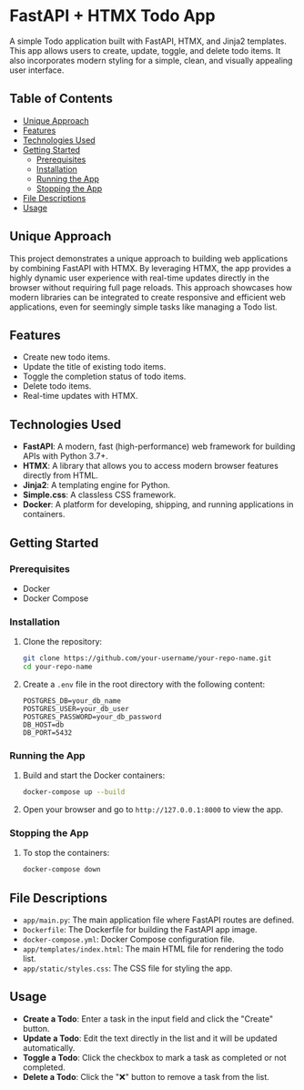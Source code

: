 # FastAPI + HTMX Todo App

A simple Todo application built with FastAPI, HTMX, and Jinja2 templates. This app allows users to create, update, toggle, and delete todo items. It also incorporates modern styling for a simple, clean, and visually appealing user interface.

## Table of Contents

- [Unique Approach](#unique-approach)
- [Features](#features)
- [Technologies Used](#technologies-used)
- [Getting Started](#getting-started)
  - [Prerequisites](#prerequisites)
  - [Installation](#installation)
  - [Running the App](#running-the-app)
  - [Stopping the App](#stopping-the-app)
- [File Descriptions](#file-descriptions)
- [Usage](#usage)

## Unique Approach

This project demonstrates a unique approach to building web applications by combining FastAPI with HTMX. By leveraging HTMX, the app provides a highly dynamic user experience with real-time updates directly in the browser without requiring full page reloads. This approach showcases how modern libraries can be integrated to create responsive and efficient web applications, even for seemingly simple tasks like managing a Todo list.

## Features

- Create new todo items.
- Update the title of existing todo items.
- Toggle the completion status of todo items.
- Delete todo items.
- Real-time updates with HTMX.

## Technologies Used

- **FastAPI**: A modern, fast (high-performance) web framework for building APIs with Python 3.7+.
- **HTMX**: A library that allows you to access modern browser features directly from HTML.
- **Jinja2**: A templating engine for Python.
- **Simple.css**: A classless CSS framework.
- **Docker**: A platform for developing, shipping, and running applications in containers.

## Getting Started

### Prerequisites

- Docker
- Docker Compose

### Installation

1. Clone the repository:

    ```bash
    git clone https://github.com/your-username/your-repo-name.git
    cd your-repo-name
    ```

2. Create a `.env` file in the root directory with the following content:

    ```plaintext
    POSTGRES_DB=your_db_name
    POSTGRES_USER=your_db_user
    POSTGRES_PASSWORD=your_db_password
    DB_HOST=db
    DB_PORT=5432
    ```

### Running the App

1. Build and start the Docker containers:

    ```bash
    docker-compose up --build
    ```

2. Open your browser and go to `http://127.0.0.1:8000` to view the app.

### Stopping the App

1. To stop the containers:

    ```bash
    docker-compose down
    ```

## File Descriptions

- `app/main.py`: The main application file where FastAPI routes are defined.
- `Dockerfile`: The Dockerfile for building the FastAPI app image.
- `docker-compose.yml`: Docker Compose configuration file.
- `app/templates/index.html`: The main HTML file for rendering the todo list.
- `app/static/styles.css`: The CSS file for styling the app.

## Usage

- **Create a Todo**: Enter a task in the input field and click the "Create" button.
- **Update a Todo**: Edit the text directly in the list and it will be updated automatically.
- **Toggle a Todo**: Click the checkbox to mark a task as completed or not completed.
- **Delete a Todo**: Click the "❌" button to remove a task from the list.
